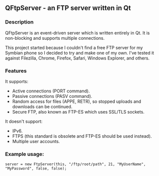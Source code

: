 QFtpServer - an FTP server written in Qt
----------------------------------------

### Description

QFtpServer is an event-driven server which is written entirely in Qt. It is non-blocking and supports multiple connections.

This project started because I couldn't find a free FTP server for my Symbian phone so I decided to try and make one of my own.  I've tested it against Filezilla, Chrome, Firefox, Safari, Windows Explorer, and others.

### Features

It supports:

* Active connections (PORT command).
* Passive connections (PASV command).
* Random access for files (APPE, RETR), so stopped uploads and downloads can be continued.
* Secure FTP, also known as FTP-ES which uses SSL/TLS sockets.

It doesn't support:
* IPv6.
* FTPS (this standard is obsolete and FTP-ES should be used instead).
* Multiple user accounts.

### Example usage:

    server = new FtpServer(this, "/ftp/root/path", 21, "MyUserName", "MyPassword", false, false);
